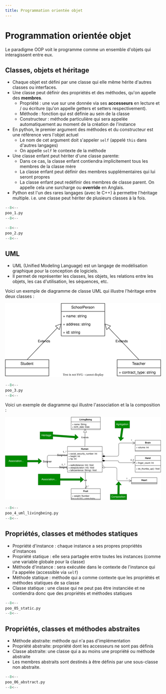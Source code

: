 ```yaml
---
title: Programmation orientée objet
---
```


# Programmation orientée objet

Le paradigme OOP voit le programme comme un ensemble d'objets qui interagissent entre eux.

## Classes, objets et héritage

- Chaque objet est défini par une classe qui elle même hérite d'autres classes ou interfaces.
- Une classe peut définir des propriétés et des méthodes, qu'on appelle des **membres**.
    - Propriété : une vue sur une donnée via ses **accesseurs** en lecture et / ou écriture (qu'on appelle getters et setters respectivement).
    - Méthode : fonction qui est définie au sein de la classe
    - Constructeur : méthode particulière qui sera appelée automatiquement au moment de la création de l'instance
- En python, le premier argument des méthodes et du constructeur est une référence vers l'objet actuel
    - Le nom de cet argument doit s'appeler `self` (appelé `this` dans d'autres langages)
    - On appelle `self` le contexte de la méthode
- Une classe enfant peut hériter d'une classe parente:
    - Dans ce cas, la classe enfant contiendra implicitement tous les membres de la classe mère
    - La classe enfant peut définir des membres supplémentaires qui lui seront propres
    - La classe enfant peut redéfinir des membres de classe parent. On appelle cela une surcharge ou **override** en Anglais.
- Python est l'un des rares langages (avec le C++) à permettre l'héritage multiple. i.e. une classe peut hériter de plusieurs classes à la fois.

```py title="Définition d'une classe"
--8<--
poo_1.py
--8<--
```

```py title="Héritage"
--8<--
poo_2.py
--8<--
```

## UML

- UML (Unified Modeling Language) est un langage de modélisation graphique pour la conception de logiciels.
- Il permet de représenter les classes, les objets, les relations entre les objets, les cas d'utilisation, les séquences, etc.

Voici un exemple de diagramme de classe UML qui illustre l'héritage entre deux classes :

![Exemple UML](./img/01-poo.drawio.svg)

```py title="Deux classes qui héritent d'une classe"
--8<--
poo_3.py
--8<--
```

Voici un exemple de diagramme qui illustre l'association et la la composition :

![Diagramme UML](./img/02-poo.drawio.svg)

```py title="Deux classes qui héritent d'une classe"
--8<--
poo_4_uml_livingbeing.py
--8<--
```

## Propriétés, classes et méthodes statiques

- Propriété d'instance : chaque instance a ses propres propriétés d'instances
- Propriété statique : elle sera partagée entre toutes les instances (comme une variable globale pour la classe)
- Méthode d'instance : sera exécutée dans le contexte de l'instance qui l'a appelée (accessible via `self`)
- Méthode statique : méthode qui a comme contexte que les propriétés et méthodes statiques de sa classe
- Classe statique : une classe qui ne peut pas être instanciée et ne contiendra donc que des propriétés et méthodes statiques

```py
--8<--
poo_05_static.py
--8<--
```

## Propriétés, classes et méthodes abstraites

- Méthode abstraite: méthode qui n'a pas d'implémentation
- Propriété abstraite: propriété dont les accesseurs ne sont pas définis
- Classe abstraite: une classe qui a au moins une propriété ou méthode abstraite
- Les membres abstraits sont destinés à être définis par une sous-classe non abstraite.

```py
--8<--
poo_06_abstract.py
--8<--
```
